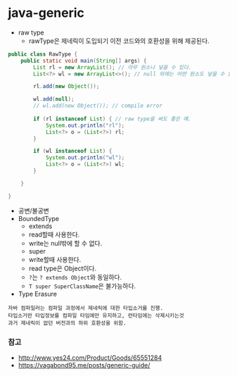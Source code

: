 # java-generic

* raw type
  * rawType은 제네릭이 도입되기 이전 코드와의 호환성을 위해 제공된다.
```java
public class RawType {
    public static void main(String[] args) {
        List rl = new ArrayList(); // 아무 원소나 넣을 수 있다.
        List<?> wl = new ArrayList<>(); // null 외에는 어떤 원소도 넣을 수 없다.

        rl.add(new Object());

        wl.add(null);
        // wl.add(new Object()); // compile error
        
        if (rl instanceof List) { // raw type을 써도 좋은 예.
            System.out.println("rl");
            List<?> o = (List<?>) rl;
        }

        if (wl instanceof List) {
            System.out.println("wl");
            List<?> o = (List<?>) wl;
        }

    }

}

```
* 공변/불공변
* BoundedType
  * extends
   * read할때 사용한다.
   * write는 null밖에 할 수 없다. 
  * super
   * write할때 사용한다.
   * read type은 Object이다.
  * `?`는 `? extends Object`와 동일하다.
  * `T super SuperClassName`은 불가능하다.
* Type Erasure
```
자바 컴파일러는 컴파일 과정에서 제네릭에 대한 타입소거를 진행.
타입소거란 타입정보를 컴파일 타임에만 유지하고, 런타임에는 삭제시키는것
과거 제네릭이 없던 버전과의 하위 호환성을 위함.
```

### 참고
* http://www.yes24.com/Product/Goods/65551284
* https://vagabond95.me/posts/generic-guide/
